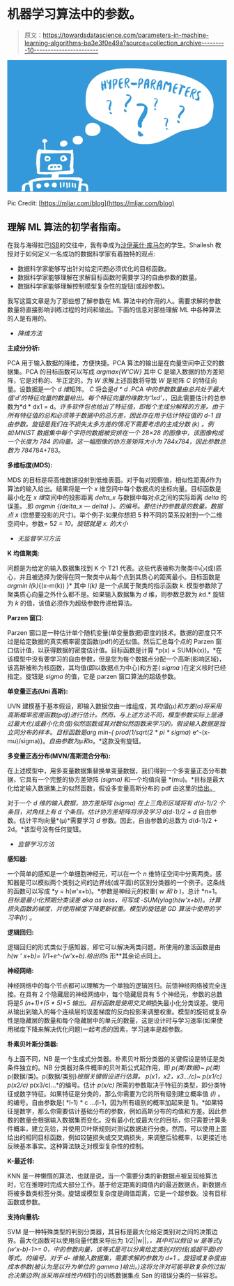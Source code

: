# 机器学习算法中的参数。

> 原文：<https://towardsdatascience.com/parameters-in-machine-learning-algorithms-ba3e3f0e49a?source=collection_archive---------10----------------------->

![](img/4f37e080fa8aa7aec5f6cde04c38ae67.png)

Pic Credit: [https://mljar.com/blog](https://mljar.com/blog)

## 理解 ML 算法的初学者指南。

在我与海得拉巴[ISB](https://www.linkedin.com/school/indian-school-of-business/)的交往中，我有幸成为[沙伊莱什·库马尔](https://www.linkedin.com/in/shaileshk/)的学生。Shailesh 教授对于如何定义一名成功的数据科学家有着独特的观点:

*   数据科学家能够写出针对给定问题必须优化的目标函数。
*   数据科学家能够理解在求解目标函数时需要学习的自由参数的数量。
*   数据科学家能够理解控制模型复杂性的旋钮(或超参数)。

我写这篇文章是为了那些想了解参数在 ML 算法中的作用的人。需要求解的参数数量将直接影响训练过程的时间和输出。下面的信息对那些理解 ML 中各种算法的人是有用的。

*   *降维方法*

**主成分分析:**

PCA 用于输入数据的降维，方便快捷。PCA 算法的输出是在向量空间中正交的数据集。PCA 的目标函数可以写成 *argmax{W'CW}* 其中 C 是输入数据的协方差矩阵，它是对称的、半正定的。为 *W* 求解上述函数将导致 *W* 是矩阵 *C* 的特征向量。设数据是一个 *d 维*矩阵。 *C* 将会是*d * d .*PCA 中的参数数量由总共处于最大值*‘d’*的特征向量的数量给出。每个特征向量的维数为*‘1xd’，*，因此需要估计的总参数为*d * dx1 = d。*许多软件包也给出了特征值，即每个主成分解释的方差。由于所有特征值的总和必须等于数据中的总方差，因此存在用于估计特征值的 *d-1* 自由参数。旋钮是我们在不损失太多方差的情况下需要考虑的主成分数 *(k)* 。例如:MNIST 数据集中每个字符的数据被安排在一个 28×28 的图像中，该图像构成一个长度为 784 的向量。这一幅图像的协方差矩阵大小为 784x784，因此参数总数为 784*784+783。

**多维标度(MDS):**

MDS 的目标是将高维数据投射到低维表面。对于每对观察值，相似性距离*δ*作为算法的输入给出。结果将是一个 *x* 维空间中每个数据点的坐标向量。目标函数是最小化在 *x 维*空间中的投影距离 *delta_x* 与数据中每对点之间的实际距离 *delta* 的误差。.即 *argmin {(delta_x — delta) }。的编号。要估计的参数是的数量。数据点* *x* (您想要投影的尺寸)。举个例子:如果你想把 5 种不同的菜系投射到一个二维空间中。参数= 5*2 = 10。旋钮就是 *x.* 的大小*

*   *无监督学习方法*

**K 均值聚类:**

问题是为给定的输入数据集找到 K 个 T21 代表。这些代表被称为聚类中心(或)质心，并且被选择为使得在同一聚类中从每个点到其质心的距离最小。目标函数是 *argmin I(k)*{(x-m(k)) }* 其中 *I(k)* 是一个点属于聚类的指示函数 *k.* 模型参数除了聚类质心向量之外什么都不是。如果输入数据集为 *d* 维，则参数总数为 *k*d.* 旋钮为 *k* 的值，该值必须作为超级参数传递给算法。

**Parzen 窗口:**

Parzen 窗口是一种估计单个随机变量(单变量数据)密度的技术。数据的密度只不过是给定数据的真实概率密度函数(pdf)的近似值。然后汇总每个点的 Parzen 窗口估计值，以获得数据的密度估计值。目标函数是计算 *p(x) = SUM(k(x))。*在该模型中没有要学习的自由参数，但是您为每个数据点分配一个高斯(影响区域)，该高斯被称为核函数，其均值(即以数据点为中心)和方差( *sigma* )在定义核时已经指定。旋钮是 *sigma* 的值，它是 parzen 窗口算法的超级参数。

**单变量正态(Uni 高斯):**

UVN 建模基于基本假设，即输入数据仅由一维组成，其*均值(μ)和方差(σ)*将采用高斯概率密度函数(pdf)进行估计。然而，与上述方法不同，模型参数实际上是通过最大化(或最小化负值)似然函数或其对数似然函数来学习的。假设输入数据是独立同分布的样本。目标函数是*arg min-{ prod(1/sqrt(2 * pi * sigma)* e^-(x-mu)/sigma)}。*自由参数为*μ*和*σ。*这款没有旋钮。

**多变量正态分布(MVN/高斯混合分布):**

在上述模型中，用多变量数据集替换单变量数据，我们得到一个多变量正态分布数据，它具有一个完整的协方差矩阵 *(sigma)* 和一个均值向量 *(mu)。*目标是最大化给定输入数据集上的似然函数，假设多变量高斯分布的 pdf 由这里的[给出。](https://en.wikipedia.org/wiki/Multivariate_normal_distribution)

对于一个 *d 维的输入数据，*协方差矩阵 *(sigma)* 在上三角形区域将有 *d*(d-1)/2* 个条目，对角线上有 *d* 个条目。估计协方差矩阵将涉及学习 *d*(d-1)/2 + d* 自由参数。估计平均向量*(μ)*需要学习 *d* 参数。因此，自由参数的总数为 *d*(d-1)/2 + 2d。*该型号没有任何旋钮。

*   *监督学习方法*

**感知器:**

一个简单的感知是一个单细胞神经元，可以在一个 *n* 维特征空间中分离两类。感知器是可以模拟两个类别之间的边界线(或平面)的区别分类器的一个例子。这条线的函数可以写成 *y = h(w'x+b)。*参数是神经元的权重( *w 和 b* )，总计 *n+1。*目标是最小化预期分类误差 aka as loss，可写成 *-SUM(y*log(h(w'x+b))。*计算损失函数的梯度，并使用梯度下降更新权重。模型的旋钮是 GD 算法中使用的*学习率(lr)* 。

**逻辑回归:**

逻辑回归的形式类似于感知器，即它可以解决两类问题。所使用的激活函数是由*h(w ' x+b)= 1/1+e^-(w'x+b).给出的*s 形**其余论点同上。

**神经网络:**

神经网络中的每个节点都可以理解为一个单独的逻辑回归。前馈神经网络被完全连接。在具有 2 个隐藏层的神经网络中，每个隐藏层具有 5 个神经元，参数的总数将是*5 *(n+1)+(5 * 5)+5 *输出*。目标函数是使用*交叉熵*损失最小化分类误差。使用从输出到输入的每个连续层的误差梯度的反向投影来调整权重。模型的旋钮或复杂性是隐藏层的数量和每个隐藏层中的单元的数量，这是设计时与学习速率(如果使用梯度下降来解决优化问题)一起考虑的因素，学习速率是超参数。

**朴素贝叶斯分类器:**

与上面不同，NB 是一个生成式分类器。朴素贝叶斯分类器的关键假设是特征是类条件独立的。NB 分类器对条件概率的贝叶斯公式起作用，即 *p(类/数据)~ p(类)* p(数据/类)。p(数据/类别)*根据关键假设进行估算。 *p(x1，x2，x3…/c)~ p(x1/c)* p(x2/c)* p(x3/c)…*的编号。估计 *p(x/c)* 所需的参数取决于特征的类型，即分类特征或数字特征。如果特征是分类的，那么你需要为它的所有级别建立概率值 *(l)* 。的编号。自由参数是( *l-1) * c …(l-1，因为所有级别的概率加起来是 1)。*如果特征是数字，那么你需要估计基础分布的参数，例如高斯分布的均值和方差。因此参数的数量会根据输入数据集而变化。没有最小化或最大化的目标，你只需要计算条件概率，建立先验，并使用贝叶斯规则对测试数据进行分类。然而，可以使用上面给出的相同目标函数，例如铰链损失或交叉熵损失，来调整后验概率，以更接近地反映基本事实。这种算法缺乏对模型复杂性的控制。

**K-最近邻:**

KNN 是一种懒惰的算法，也就是说，当一个需要分类的新数据点被呈现给算法时，它在推理时完成大部分工作。基于给定距离的阈值内的最近数据点，新数据点将被多数类标签分类。旋钮或模型复杂度是阈值距离，它是一个超参数。没有目标函数或参数。

**支持向量机:**

SVM 是一种特殊类型的判别分类器，其目标是最大化给定类别对之间的决策边界。最大化函数可以使用向量代数来导出为 *1/2*||w||，*，其中可以假设 *w* 是等式*y *(w’x-b)-1>= 0，*中的参数向量，该等式是可以分离给定类别对的线(或超平面)的等式。的编号。对于 *d-* 维输入数据集，需要求解的参数为 *d+1* 。旋钮或复杂度由成本参数(被认为是以升为单位的 *gamma* )给出。)这将允许对可能导致复杂的过拟合决策边界(当采用非线性*内核*时)的训练数据集点 San 的错误分类的一些容忍。